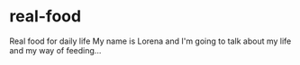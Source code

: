 # real-food
Real food for daily life
My name is Lorena and I'm going to talk about my life and my way of feeding...
